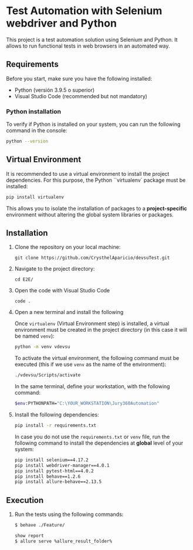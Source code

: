 # Test Automation with Selenium webdriver and Python

This project is a test automation solution using Selenium and Python. It allows to run functional tests in web browsers in an automated way.

## Requirements

Before you start, make sure you have the following installed:

- Python (versión 3.9.5 o superior)
- Visual Studio Code (recommended but not mandatory)

### Python installation
To verify if Python is installed on your system, you can run the following command in the console:

```bash
python --version
```

## Virtual Environment
It is recommended to use a virtual environment to install the project dependencies. For this purpose, the Python ``virtualenv` package must be installed:

```bash
pip install virtualenv
```

This allows you to isolate the installation of packages to a **project-specific** environment without altering the global system libraries or packages.

## Installation

1. Clone the repository on your local machine:

    `git clone https://github.com/CrysthelAparicio/devsuTest.git`

2. Navigate to the project directory:

    `cd E2E/`

3. Open the code with Visual Studio Code 
    
    `code .`

4. Open a new terminal and install the following

    Once `virtualenv` (Virtual Environment step) is installed, a virtual environment must be created in the project directory (in this case it will be named `venv`):

    ```bash
    python -m venv vdevsu
    ```

    To activate the virtual environment, the following command must be executed (this if we use `venv` as the name of the environment):

    ```bash
    ./vdevsu/Scripts/activate
    ```
     
    In the same terminal, define your workstation, with the following command:

    ```bash
    $env:PYTHONPATH="C:\YOUR_WORKSTATION\Jury360Automation"
    ```

5.  Install the following dependencies:  

    ```bash
    pip install -r requirements.txt
    ```

    In case you do not use the `requirements.txt` or `venv` file, run the following command to install the dependencies at **global** level of your system:

    ```bash
    pip install selenium==4.17.2
    pip install webdriver-manager==4.0.1
    pip install pytest-html==4.0.2
    pip install behave==1.2.6
    pip install allure-behave==2.13.5
    ```


## Execution

1. Run the tests using the following commands:

    ```bash
    $ behave ./Feature/

    show report
    $ allure serve %allure_result_folder%
    ```
    
